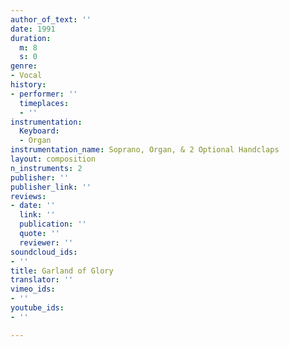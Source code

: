 ```yaml
---
author_of_text: ''
date: 1991
duration:
  m: 8
  s: 0
genre:
- Vocal
history:
- performer: ''
  timeplaces:
  - ''
instrumentation:
  Keyboard:
  - Organ
instrumentation_name: Soprano, Organ, & 2 Optional Handclaps
layout: composition
n_instruments: 2
publisher: ''
publisher_link: ''
reviews:
- date: ''
  link: ''
  publication: ''
  quote: ''
  reviewer: ''
soundcloud_ids:
- ''
title: Garland of Glory
translator: ''
vimeo_ids:
- ''
youtube_ids:
- ''

---
```

